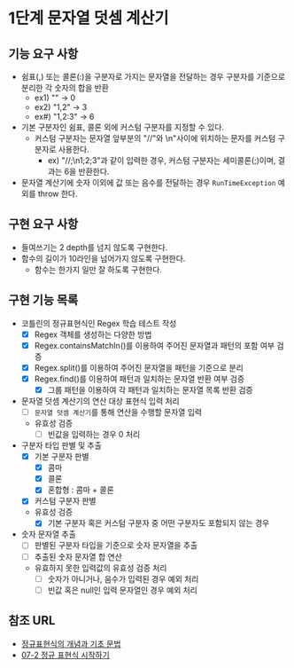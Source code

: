 1단계 문자열 덧셈 계산기
===

## 기능 요구 사항
* 쉼표(,) 또는 콜론(:)을 구분자로 가지는 문자열을 전달하는 경우 구분자를 기준으로 분리한 각 숫자의 합을 반환
  * ex1) "" -> 0
  * ex2) "1,2" -> 3
  * ex#) "1,2:3" -> 6
* 기본 구분자인 쉼표, 콜론 외에 커스텀 구분자를 지정할 수 있다.
  * 커스텀 구분자는 문자열 앞부분의 "//"와 \n"사이에 위치하는 문자를 커스텀 구분자로 사용한다.
    * ex) "//;\n1;2;3"과 같이 입력한 경우, 커스텀 구분자는 세미콜론(;)이며, 결과는 6을 반환한다.
* 문자열 계산기에 숫자 이외에 값 또는 음수를 전달하는 경우 `RunTimeException` 예외를 throw 한다.

## 구현 요구 사항
* 들여쓰기는 2 depth를 넘지 않도록 구현한다.
* 함수의 길이가 10라인을 넘어가지 않도록 구현한다.
  *  함수는 한가지 일만 잘 하도록 구현한다.

## 구현 기능 목록
* 코틀린의 정규표현식인 Regex 학습 테스트 작성
  * [x] Regex 객체를 생성하는 다양한 방법
  * [x] Regex.containsMatchIn()를 이용하여 주어진 문자열과 패턴의 포함 여부 검증
  * [x] Regex.split()를 이용하여 주어진 문자열을 패턴을 기준으로 분리
  * [x] Regex.find()를 이용하여 패턴과 일치하는 문자열 반환 여부 검증
    * [x] 그룹 패턴을 이용하여 각 패턴과 일치하는 문자열 목록 반환 검증 

* 문자열 덧셈 계산기의 연산 대상 표현식 입력 처리
  * [ ] `문자열 덧셈 계산기`를 통해 연산을 수행할 문자열 입력
  * 유효성 검증
    * [ ] 빈값을 입력하는 경우 0 처리

* 구분자 타입 판별 및 추출
  * [x] 기본 구분자 판별
    * [x] 콤마
    * [x] 콜론
    * [x] 혼합형 : 콤마 + 콜론
  * [x] 커스텀 구분자 판별
  * 유효성 검증
    * [x] 기본 구분자 혹은 커스텀 구분자 중 어떤 구분자도 포함되지 않는 경우

* 숫자 문자열 추출
  * [ ] 판별된 구분자 타입을 기준으로 숫자 문자열을 추출
  * [ ] 추출된 숫자 문자열 합 연산
  * 유효하지 못한 입력값의 유효성 검증 처리
    * [ ] 숫자가 아니거나, 음수가 입력된 경우 예외 처리
    * [ ] 빈값 혹은 null인 입력 문자열인 경우 예외 처리

## 참조 URL
- [정규표현식의 개념과 기초 문법](https://soooprmx.com/%EC%A0%95%EA%B7%9C%ED%91%9C%ED%98%84%EC%8B%9D%EC%9D%98-%EA%B0%9C%EB%85%90%EA%B3%BC-%EA%B8%B0%EC%B4%88-%EB%AC%B8%EB%B2%95/)
- [07-2 정규 표현식 시작하기](https://wikidocs.net/4308)
